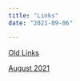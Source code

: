 ```yaml
---
title: "Links"
date: "2021-09-06"

---
```


[Old Links](links/old_links/)

[August 2021](/links/Links_August_2021)

